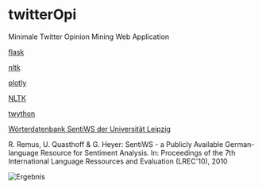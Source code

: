# twitterOpi

Minimale Twitter Opinion Mining Web Application


[flask](http://flask.pocoo.org/)

[nltk](https://www.nltk.org/)

[plotly](https://plot.ly/)

[NLTK](https://www.nltk.org/)

[twython](https://twython.readthedocs.io/en/latest/)

[Wörterdatenbank SentiWS der Universität Leipzig](http://wortschatz.uni-leipzig.de)

R. Remus, U. Quasthoff & G. Heyer: SentiWS - a Publicly Available German-language Resource for Sentiment Analysis.
In: Proceedings of the 7th International Language Ressources and Evaluation (LREC'10), 2010

![Ergebnis](https://github.com/matejgrahovac/twitterOpi/blob/master/screenshots/papaponti.jpg?raw=true "Ergebnis")
